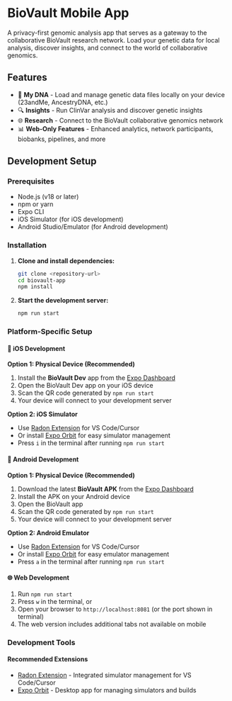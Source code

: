 # BioVault Mobile App

A privacy-first genomic analysis app that serves as a gateway to the collaborative BioVault research network. Load your genetic data for local analysis, discover insights, and connect to the world of collaborative genomics.

## Features

- 🧬 **My DNA** - Load and manage genetic data files locally on your device (23andMe, AncestryDNA, etc.)
- 🔍 **Insights** - Run ClinVar analysis and discover genetic insights
- 🌐 **Research** - Connect to the BioVault collaborative genomics network
- 📊 **Web-Only Features** - Enhanced analytics, network participants, biobanks, pipelines, and more

## Development Setup

### Prerequisites

- Node.js (v18 or later)
- npm or yarn
- Expo CLI
- iOS Simulator (for iOS development)
- Android Studio/Emulator (for Android development)

### Installation

1. **Clone and install dependencies:**

   ```bash
   git clone <repository-url>
   cd biovault-app
   npm install
   ```

2. **Start the development server:**
   ```bash
   npm run start
   ```

### Platform-Specific Setup

#### 📱 **iOS Development**

**Option 1: Physical Device (Recommended)**

1. Install the **BioVault Dev** app from the [Expo Dashboard](https://expo.dev/accounts/[your-account]/projects/biovault)
2. Open the BioVault Dev app on your iOS device
3. Scan the QR code generated by `npm run start`
4. Your device will connect to your development server

**Option 2: iOS Simulator**

- Use [Radon Extension](https://ide.swmansion.com/) for VS Code/Cursor
- Or install [Expo Orbit](https://expo.dev/orbit) for easy simulator management
- Press `i` in the terminal after running `npm run start`

#### 🤖 **Android Development**

**Option 1: Physical Device (Recommended)**

1. Download the latest **BioVault APK** from the [Expo Dashboard](https://expo.dev/accounts/[your-account]/projects/biovault)
2. Install the APK on your Android device
3. Open the BioVault app
4. Scan the QR code generated by `npm run start`
5. Your device will connect to your development server

**Option 2: Android Emulator**

- Use [Radon Extension](https://ide.swmansion.com/) for VS Code/Cursor
- Or install [Expo Orbit](https://expo.dev/orbit) for easy emulator management
- Press `a` in the terminal after running `npm run start`

#### 🌐 **Web Development**

1. Run `npm run start`
2. Press `w` in the terminal, or
3. Open your browser to `http://localhost:8081` (or the port shown in terminal)
4. The web version includes additional tabs not available on mobile

### Development Tools

#### **Recommended Extensions**

- [Radon Extension](https://ide.swmansion.com/) - Integrated simulator management for VS Code/Cursor
- [Expo Orbit](https://expo.dev/orbit) - Desktop app for managing simulators and builds
